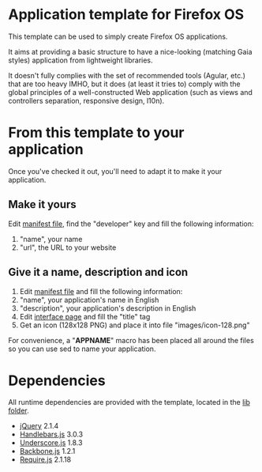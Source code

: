 # Application template for Firefox OS

This template can be used to simply create Firefox OS applications.

It aims at providing a basic structure to have a nice-looking (matching Gaia styles) application from lightweight libraries.

It doesn't fully complies with the set of recommended tools (Agular, etc.) that are too heavy IMHO, but it does (at least it tries to) comply with the global principles of a well-constructed Web application (such as views and controllers separation, responsive design, l10n).

# From this template to your application

Once you've checked it out, you'll need to adapt it to make it your application.

## Make it yours

Edit [manifest file](manifest.webapp), find the "developer" key and fill the following information:
1. "name", your name
2. "url", the URL to your website

## Give it a name, description and icon

1. Edit [manifest file](manifest.webapp) and fill the following information:
  1. "name", your application's name in English
  2. "description", your application's description in English
2. Edit [interface page](index.html) and fill the "title" tag
3. Get an icon (128x128 PNG) and place it into file "images/icon-128.png"

For convenience, a "__APPNAME__" macro has been placed all around the files so you can use sed to name your application.

# Dependencies

All runtime dependencies are provided with the template, located in the [lib folder](lib).

* [jQuery](https://jquery.com/) 2.1.4
* [Handlebars.js](http://handlebarsjs.com/) 3.0.3
* [Underscore.js](http://underscorejs.org/) 1.8.3
* [Backbone.js](http://backbonejs.org/) 1.2.1
* [Require.js](http://requirejs.org/) 2.1.18
